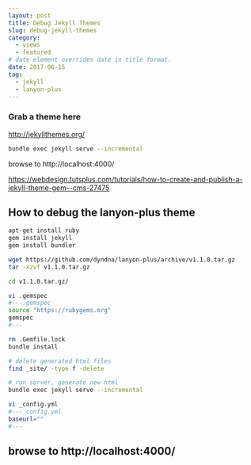 ```yaml
---
layout: post
title: Debug Jekyll Themes
slug: debug-jekyll-themes
category: 
  - views
  - featured
# date element overrides date in title format.
date: 2017-06-15
tag:
  - jekyll
  - lanyon-plus
---
```


### Grab a theme here
<http://jekyllthemes.org/>

```bash
bundle exec jekyll serve --incremental
```
browse to http://localhost:4000/

<!--more-->

<https://webdesign.tutsplus.com/tutorials/how-to-create-and-publish-a-jekyll-theme-gem--cms-27475>

## How to debug the lanyon-plus theme

```bash
apt-get install ruby
gem install jekyll
gem install bundler

wget https://github.com/dyndna/lanyon-plus/archive/v1.1.0.tar.gz
tar -xzvf v1.1.0.tar.gz

cd v1.1.0.tar.gz/

vi .gemspec
#---.gemspec
source "https://rubygems.org"
gemspec
#---

rm .Gemfile.lock
bundle install

# delete generated html files
find _site/ -type f -delete

# run server, generate new html
bundle exec jekyll serve --incremental

vi _config.yml
#---_config.yml
baseurl=""
#---
```

## browse to http://localhost:4000/
